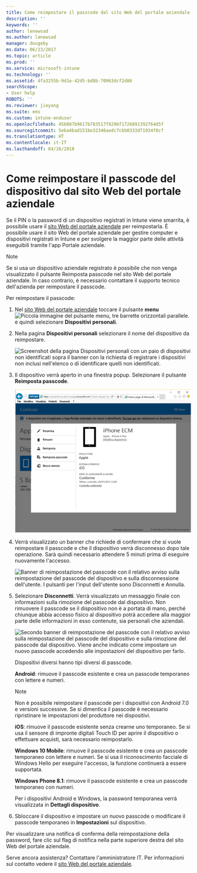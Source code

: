 ```yaml
---
title: Come reimpostare il passcode dal sito Web del portale aziendale | Microsoft Docs
description: ''
keywords: ''
author: lenewsad
ms.author: lanewsad
manager: dougeby
ms.date: 06/23/2017
ms.topic: article
ms.prod: ''
ms.service: microsoft-intune
ms.technology: ''
ms.assetid: 4fa3255b-9d1e-42d5-bd8b-70963dcf2d86
searchScope:
- User help
ROBOTS: ''
ms.reviewer: jieyang
ms.suite: ems
ms.custom: intune-enduser
ms.openlocfilehash: 45b087b9617b783517f8296f1726891392764d5f
ms.sourcegitcommit: 5eba4bad151be32346aedc7cbb0333d71934f8cf
ms.translationtype: HT
ms.contentlocale: it-IT
ms.lasthandoff: 04/16/2018
---
```

# <a name="how-to-reset-your-device-passcode-from-the-company-portal-website"></a>Come reimpostare il passcode del dispositivo dal sito Web del portale aziendale

Se il PIN o la password di un dispositivo registrati in Intune viene smarrita, è possibile usare il [sito Web del portale aziendale](https://portal.manage.microsoft.com#HelpDeskDialog) per reimpostarla. È possibile usare il sito Web del portale aziendale per gestire computer e dispositivi registrati in Intune e per svolgere la maggior parte delle attività eseguibili tramite l'app Portale aziendale.

> [!NOTE]
> Se si usa un dispositivo aziendale registrato è possibile che non venga visualizzato il pulsante Reimposta passcode nel sito Web del portale aziendale. In caso contrario, è necessario contattare il supporto tecnico dell'azienda per reimpostare il passcode.

Per reimpostare il passcode:

1. Nel [sito Web del portale aziendale](https://portal.manage.microsoft.com#HelpDeskDialog) toccare il pulsante __menu__ ![Piccola immagine del pulsante menu, tre barrette orizzontali parallele.](/intune/media/CP_hamburger_menu.png) e quindi selezionare __Dispositivi personali__.

2. Nella pagina __Dispositivi personali__ selezionare il nome del dispositivo da reimpostare.

   ![Screenshot della pagina Dispositivi personali con un paio di dispositivi non identificati sopra il banner con la richiesta di registrare i dispositivi non inclusi nell'elenco o di identificare quelli non identificati.](./media/macOS_enroll_002_tap_here_banner.png)

3. Il dispositivo verrà aperto in una finestra popup. Selezionare il pulsante **Reimposta passcode**.

   ![Tutte le opzioni per un dispositivo selezionato nel sito Web del portale aziendale, tra cui Rinomina, Rimuovi, Reimposta dispositivo, Reimposta passcode e Blocco remoto. ](./media/iwp-screen-with-all-options.png)

4. Verrà visualizzato un banner che richiede di confermare che si vuole reimpostare il passcode e che il dispositivo verrà disconnesso dopo tale operazione. Sarà quindi necessario attendere 5 minuti prima di eseguire nuovamente l'accesso.

   ![Banner di reimpostazione del passcode con il relativo avviso sulla reimpostazione del passcode del dispositivo e sulla disconnessione dell'utente. I pulsanti per l'input dell'utente sono Disconnetti e Annulla.](./media/iwp-reset-passcode-popup.png)

5. Selezionare **Disconnetti**. Verrà visualizzato un messaggio finale con informazioni sulla rimozione del passcode dal dispositivo. Non rimuovere il passcode se il dispositivo non è a portata di mano, perché chiunque abbia accesso fisico al dispositivo potrà accedere alla maggior parte delle informazioni in esso contenute, sia personali che aziendali. 

   ![Secondo banner di reimpostazione del passcode con il relativo avviso sulla reimpostazione del passcode del dispositivo e sulla rimozione del passcode dal dispositivo. Viene anche indicato come impostare un nuovo passcode accedendo alle impostazioni del dispositivo per farlo.](./media/iwp-reset-passcode-2nd-popup.png)

   Dispositivi diversi hanno tipi diversi di passcode.

   **Android**: rimuove il passcode esistente e crea un passcode temporaneo con lettere e numeri. 
  
   > [!NOTE]
   > Non è possibile reimpostare il passcode per i dispositivi con Android 7.0 e versioni successive. Se si dimentica il passcode è necessario ripristinare le impostazioni del produttore nei dispositivi.

   **iOS**: rimuove il passcode esistente senza crearne uno temporaneo. Se si usa il sensore di impronte digitali Touch ID per aprire il dispositivo o effettuare acquisti, sarà necessario reimpostarlo.

   **Windows 10 Mobile**: rimuove il passcode esistente e crea un passcode temporaneo con lettere e numeri. Se si usa il riconoscimento facciale di Windows Hello per eseguire l'accesso, la funzione continuerà a essere supportata.
    
   **Windows Phone 8.1**: rimuove il passcode esistente e crea un passcode temporaneo con numeri.

   Per i dispositivi Android e Windows, la password temporanea verrà visualizzata in **Dettagli dispositivo**. 

6. Sbloccare il dispositivo e impostare un nuovo passcode o modificare il passcode temporaneo in **Impostazioni** sul dispositivo.

Per visualizzare una notifica di conferma della reimpostazione della password, fare clic sul flag di notifica nella parte superiore destra del sito Web del portale aziendale.

Serve ancora assistenza? Contattare l'amministratore IT. Per informazioni sul contatto vedere il [sito Web del portale aziendale](https://portal.manage.microsoft.com#HelpDeskDialog).
